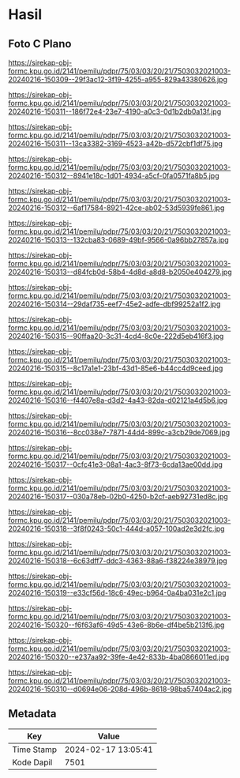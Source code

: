 # Hasil

## Foto C Plano

https://sirekap-obj-formc.kpu.go.id/2141/pemilu/pdpr/75/03/03/20/21/7503032021003-20240216-150309--29f3ac12-3f19-4255-a955-829a43380626.jpg

https://sirekap-obj-formc.kpu.go.id/2141/pemilu/pdpr/75/03/03/20/21/7503032021003-20240216-150311--186f72e4-23e7-4190-a0c3-0d1b2db0a13f.jpg

https://sirekap-obj-formc.kpu.go.id/2141/pemilu/pdpr/75/03/03/20/21/7503032021003-20240216-150311--13ca3382-3169-4523-a42b-d572cbf1df75.jpg

https://sirekap-obj-formc.kpu.go.id/2141/pemilu/pdpr/75/03/03/20/21/7503032021003-20240216-150312--8941e18c-1d01-4934-a5cf-0fa0571fa8b5.jpg

https://sirekap-obj-formc.kpu.go.id/2141/pemilu/pdpr/75/03/03/20/21/7503032021003-20240216-150312--6af17584-8921-42ce-ab02-53d5939fe861.jpg

https://sirekap-obj-formc.kpu.go.id/2141/pemilu/pdpr/75/03/03/20/21/7503032021003-20240216-150313--132cba83-0689-49bf-9566-0a96bb27857a.jpg

https://sirekap-obj-formc.kpu.go.id/2141/pemilu/pdpr/75/03/03/20/21/7503032021003-20240216-150313--d84fcb0d-58b4-4d8d-a8d8-b2050e404279.jpg

https://sirekap-obj-formc.kpu.go.id/2141/pemilu/pdpr/75/03/03/20/21/7503032021003-20240216-150314--29daf735-eef7-45e2-adfe-dbf99252a1f2.jpg

https://sirekap-obj-formc.kpu.go.id/2141/pemilu/pdpr/75/03/03/20/21/7503032021003-20240216-150315--90ffaa20-3c31-4cd4-8c0e-222d5eb416f3.jpg

https://sirekap-obj-formc.kpu.go.id/2141/pemilu/pdpr/75/03/03/20/21/7503032021003-20240216-150315--8c17a1e1-23bf-43d1-85e6-b44cc4d9ceed.jpg

https://sirekap-obj-formc.kpu.go.id/2141/pemilu/pdpr/75/03/03/20/21/7503032021003-20240216-150316--f4407e8a-d3d2-4a43-82da-d02121a4d5b6.jpg

https://sirekap-obj-formc.kpu.go.id/2141/pemilu/pdpr/75/03/03/20/21/7503032021003-20240216-150316--8cc038e7-7871-44d4-899c-a3cb29de7069.jpg

https://sirekap-obj-formc.kpu.go.id/2141/pemilu/pdpr/75/03/03/20/21/7503032021003-20240216-150317--0cfc41e3-08a1-4ac3-8f73-6cda13ae00dd.jpg

https://sirekap-obj-formc.kpu.go.id/2141/pemilu/pdpr/75/03/03/20/21/7503032021003-20240216-150317--030a78eb-02b0-4250-b2cf-aeb92731ed8c.jpg

https://sirekap-obj-formc.kpu.go.id/2141/pemilu/pdpr/75/03/03/20/21/7503032021003-20240216-150318--3f8f0243-50c1-444d-a057-100ad2e3d2fc.jpg

https://sirekap-obj-formc.kpu.go.id/2141/pemilu/pdpr/75/03/03/20/21/7503032021003-20240216-150318--6c63dff7-ddc3-4363-88a6-f38224e38979.jpg

https://sirekap-obj-formc.kpu.go.id/2141/pemilu/pdpr/75/03/03/20/21/7503032021003-20240216-150319--e33cf56d-18c6-49ec-b964-0a4ba031e2c1.jpg

https://sirekap-obj-formc.kpu.go.id/2141/pemilu/pdpr/75/03/03/20/21/7503032021003-20240216-150320--f6f63af6-49d5-43e6-8b6e-df4be5b213f6.jpg

https://sirekap-obj-formc.kpu.go.id/2141/pemilu/pdpr/75/03/03/20/21/7503032021003-20240216-150320--e237aa92-39fe-4e42-833b-4ba0866011ed.jpg

https://sirekap-obj-formc.kpu.go.id/2141/pemilu/pdpr/75/03/03/20/21/7503032021003-20240216-150310--d0694e06-208d-496b-8618-98ba57404ac2.jpg


## Metadata

| Key        | Value               |
| ---------- | ------------------- |
| Time Stamp | 2024-02-17 13:05:41 |
| Kode Dapil | 7501                |



